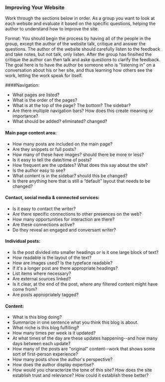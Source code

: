 ### Improving Your Website

Work through the sections below in order. As a group you want to look at each website and evaluate it based on the specific questions, helping the author to understand how to improve the site.

Format: You should begin the process by having all of the people in the group, except the author of the website talk, critique and answer the questions. The author of the website should carefully listen to the feedback and take notes, but not talk, only listen. After the group has finsihed the critique the author can then talk and aske questions to clarify the feedback. The goal here is to have the author be someone who is "listening in" on a conversation about his or her site, and thus learning how others see the work, letting the work speak for itself.

####Navigation: 
* What pages are listed? 
* What is the order of the pages? 
* What is at the top of the page? The bottom? The sidebar? 
* Are there multiple navigation bars? How does this create meaning or importance? 
* What should be added? eliminated? changed?

#### Main page content area: 
* How many posts are included on the main page? 
* Are they snippets or full posts? 
* How many of these have images? should there be more or less?
* Is it easy to tell the date/time of posts? 
* How frequent are the updates? What does this say about the site?
* Is the author easy to see? 
* What content is in the sidebar? should this be changed? 
* Is there anything here that is still a “default” layout that needs to be changed?

#### Contact, social media & connected services: 
* Is it easy to contact the writer? 
* Are there specific connections to other presences on the web? 
* How many opportunities for interaction are there? 
* Are these connections active? 
* Do they reveal an engaged and conversant writer?

#### Individual posts: 
* Is the post divided into smaller headings or is it one large block of text? 
* How readable is the layout of the text? 
* How are images used? Is the typeface readable? 
* If it's a longer post are there appropriate headings? 
* List items where necessary? 
* Are external sources linked? 
* Is it clear, at the end of the post, where any filtered content might have come from?
* Are posts appropriately tagged? 

#### Content: 
* What is this blog doing? 
* Summarize in one sentence what you think this blog is about. 
* What niche is this blog fulfilling? 
* How many times per week is it updated? 
* At what times of the day are these updates happening--and how many days between each update? 
* How many of the posts are "original" content--work that shows some sort of first-person experience? 
* How many posts show the author's perspective? 
* How does the author display expertise? 
* How would you characterize the tone of this site? How does the site establish trust and relevance? How could it establish these better?
